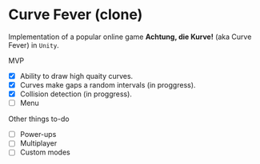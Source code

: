# Curve Fever (clone)
Implementation of a popular online game **Achtung, die Kurve!** (aka Curve Fever) in `Unity`.

MVP
* [x] Ability to draw high quaity curves.
* [x] Curves make gaps a random intervals (in proggress).
* [x] Collision detection (in proggress).
* [ ] Menu

Other things to-do
* [ ] Power-ups 
* [ ] Multiplayer
* [ ] Custom modes
